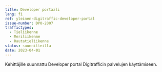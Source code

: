 ```yaml
---
title: Developer portaali
lang: fi
ref: yleinen-digitraffic-developer-portal
issue-number: DPO-2007
traffictypes:
  - Tieliikenne
  - Meriliikenne
  - Rautatieliikenne
status: suunnitteilla
date: 2023-04-01
---
```


Kehittäjille suunnattu Developer portal Digitrafficin palvelujen käyttämiseen.
